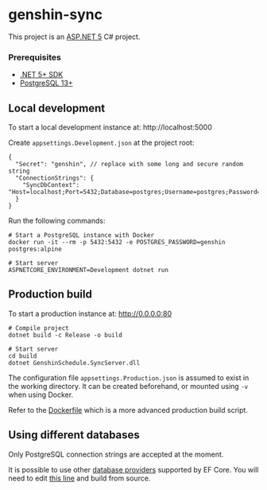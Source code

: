 # genshin-sync

This project is an [ASP.NET 5](https://devblogs.microsoft.com/dotnet/introducing-net-5/) C# project.

### Prerequisites

- [.NET 5+ SDK](https://dotnet.microsoft.com/download/dotnet/5.0)
- [PostgreSQL 13+](https://www.postgresql.org/)

## Local development

To start a local development instance at: http://localhost:5000

Create `appsettings.Development.json` at the project root:

```json5
{
  "Secret": "genshin", // replace with some long and secure random string
  "ConnectionStrings": {
    "SyncDbContext": "Host=localhost;Port=5432;Database=postgres;Username=postgres;Password=genshin;"
  }
}
```

Run the following commands:

```shell
# Start a PostgreSQL instance with Docker
docker run -it --rm -p 5432:5432 -e POSTGRES_PASSWORD=genshin postgres:alpine

# Start server
ASPNETCORE_ENVIRONMENT=Development dotnet run
```

## Production build

To start a production instance at: http://0.0.0.0:80

```shell
# Compile project
dotnet build -c Release -o build

# Start server
cd build
dotnet GenshinSchedule.SyncServer.dll
```

The configuration file `appsettings.Production.json` is assumed to exist in the working directory. It can be created beforehand, or mounted using `-v` when using Docker.

Refer to the [Dockerfile](../Dockerfile.sync) which is a more advanced production build script.

## Using different databases

Only PostgreSQL connection strings are accepted at the moment.

It is possible to use other [database providers](https://docs.microsoft.com/en-us/ef/core/providers) supported by EF Core. You will need to edit [this line](https://github.com/chiyadev/genshin-schedule/blob/master/sync/Startup.cs#L30) and build from source.
